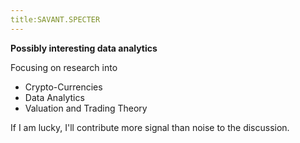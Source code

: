 ```yaml
---
title:SAVANT.SPECTER
---
```


**Possibly interesting data analytics**

Focusing on research into
* Crypto-Currencies
* Data Analytics
* Valuation and Trading Theory

If I am lucky, I'll contribute more signal than noise to the discussion.
